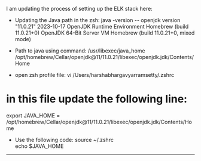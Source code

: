 I am updating the process of setting up the ELK stack here:


- Updating the Java path in the zsh:
java -version
--
 openjdk version "11.0.21" 2023-10-17
 OpenJDK Runtime Environment Homebrew (build 11.0.21+0)
 OpenJDK 64-Bit Server VM Homebrew (build 11.0.21+0, mixed mode)

- Path to java using command: /usr/libexec/java_home
 /opt/homebrew/Cellar/openjdk@11/11.0.21/libexec/openjdk.jdk/Contents/Home

- open zsh profile file:
 vi /Users/harshabhargavyarramsetty/.zshrc 

# in this file update the following line:
 export JAVA_HOME =  /opt/homebrew/Cellar/openjdk@11/11.0.21/libexec/openjdk.jdk/Contents/Home

- Use the following code:
 source ~/.zshrc  
 echo $JAVA_HOME
-----------------------
